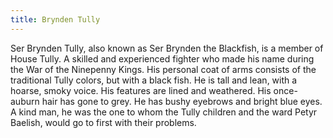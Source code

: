 ```yaml
---
title: Brynden Tully
---
```


Ser Brynden Tully, also known as Ser Brynden the Blackfish, is a member of House Tully. A skilled and experienced fighter who made his name during the War of the Ninepenny Kings. His personal coat of arms consists of the traditional Tully colors, but with a black fish. He is tall and lean, with a hoarse, smoky voice. His features are lined and weathered. His once-auburn hair has gone to grey. He has bushy eyebrows and bright blue eyes. A kind man, he was the one to whom the Tully children and the ward Petyr Baelish, would go to first with their problems.


